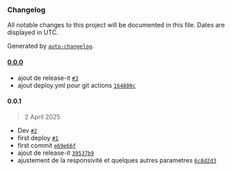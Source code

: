 ### Changelog

All notable changes to this project will be documented in this file. Dates are displayed in UTC.

Generated by [`auto-changelog`](https://github.com/CookPete/auto-changelog).

#### [0.0.0](https://github.com/cheick98/portfolio/compare/0.0.1...0.0.0)

- ajout de release-it [`#3`](https://github.com/cheick98/portfolio/pull/3)
- ajout deploy.yml pour git actions [`164809c`](https://github.com/cheick98/portfolio/commit/164809c739d801045d7f7c0c30e4d08d62d9be9d)

#### 0.0.1

> 2 April 2025

- Dev [`#2`](https://github.com/cheick98/portfolio/pull/2)
- first deploy [`#1`](https://github.com/cheick98/portfolio/pull/1)
- first commit [`e69e66f`](https://github.com/cheick98/portfolio/commit/e69e66f1c865ce7efc639899200030c6faab3bfb)
- ajout de release-it [`39537b9`](https://github.com/cheick98/portfolio/commit/39537b92b60caa7badaabf41786c2451bb311dea)
- ajustement de la responsivité et quelques autres parametres [`6c8d2d3`](https://github.com/cheick98/portfolio/commit/6c8d2d392dfc12e7b59c59e7d900c79d4ecf396e)
